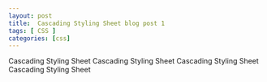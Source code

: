 ```yaml
---
layout: post
title:  Cascading Styling Sheet blog post 1
tags: [ CSS ]
categories: [css]
---
```


Cascading Styling Sheet Cascading Styling Sheet Cascading Styling Sheet Cascading Styling Sheet 